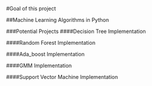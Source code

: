 #Goal of this project

##Machine Learning Algorithms in Python

###Potential Projects
####Decision Tree Implementation

####Random Forest Implementation

####Ada_boost Implementation

####GMM Implementation 

####Support Vector Machine Implementation

